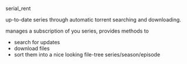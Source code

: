 serial\_rent


up-to-date series through automatic torrent searching and downloading.

manages a subscription of you series, provides methods to
* search for updates
* download files
* sort them into a nice looking file-tree series/season/episode


